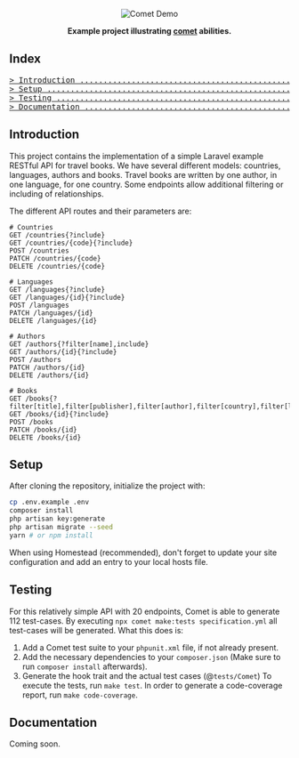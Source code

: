 <p align="center"><img src="https://i.postimg.cc/0QZsGfyb/comet-demo-logo.png" alt="Comet Demo"></p>
<p align="center"><strong>Example project illustrating <a href="https://github.com/chiiya/comet">comet</a> abilities.</strong></p>

## Index
<pre>
<a href="#introduction"
>> Introduction .....................................................................</a>
<a href="#setup"
>> Setup ............................................................................</a>
<a href="#testing"
>> Testing ..........................................................................</a>
<a href="#documentation"
>> Documentation ....................................................................</a>
</pre>

## Introduction
This project contains the implementation of a simple Laravel example RESTful API for travel books.
We have several different models: countries, languages, authors and books. Travel books are written by one author,
in one language, for one country. Some endpoints allow additional filtering or including of relationships.

The different API routes and their parameters are:
```http request
# Countries
GET /countries{?include}
GET /countries/{code}{?include}
POST /countries
PATCH /countries/{code}
DELETE /countries/{code}

# Languages
GET /languages{?include}
GET /languages/{id}{?include}
POST /languages
PATCH /languages/{id}
DELETE /languages/{id}

# Authors
GET /authors{?filter[name],include}
GET /authors/{id}{?include}
POST /authors
PATCH /authors/{id}
DELETE /authors/{id}

# Books
GET /books{?filter[title],filter[publisher],filter[author],filter[country],filter[language],include}
GET /books/{id}{?include}
POST /books
PATCH /books/{id}
DELETE /books/{id}
```

## Setup
After cloning the repository, initialize the project with:
```bash
cp .env.example .env
composer install
php artisan key:generate
php artisan migrate --seed
yarn # or npm install
```
When using Homestead (recommended), don't forget to update your site configuration and add an entry to your local hosts file.

## Testing
For this relatively simple API with 20 endpoints, Comet is able to generate 112 test-cases.
By executing `npx comet make:tests specification.yml` all test-cases will be generated. What this does is: 
1. Add a Comet test suite to your `phpunit.xml` file, if not already present.
2. Add the necessary dependencies to your `composer.json` (Make sure to run `composer install` afterwards).
3. Generate the hook trait and the actual test cases (@`tests/Comet`)
To execute the tests, run `make test`. In order to generate a code-coverage report, run `make code-coverage`.

## Documentation
Coming soon.
